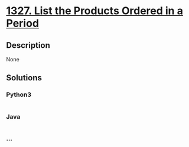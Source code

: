 # [1327. List the Products Ordered in a Period](https://leetcode.com/problems/list-the-products-ordered-in-a-period)

## Description
None


## Solutions


### Python3

```python

```

### Java

```java

```

### ...
```

```
